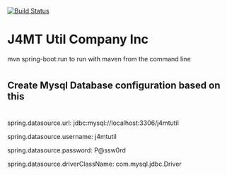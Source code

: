 [![Build Status](https://travis-ci.org/j4mt/j4mt-utilcompany-oss-cicd-poc.svg?branch=fix-sign-up-form-info-display)](https://travis-ci.org/j4mt/j4mt-utilcompany-oss-cicd-poc)
# J4MT Util Company Inc

mvn spring-boot:run to run with maven from the command line



#
## Create Mysql Database configuration based on this
#

spring.datasource.url: jdbc:mysql://localhost:3306/j4mtutil

spring.datasource.username: j4mtutil

spring.datasource.password: P@ssw0rd

spring.datasource.driverClassName: com.mysql.jdbc.Driver
